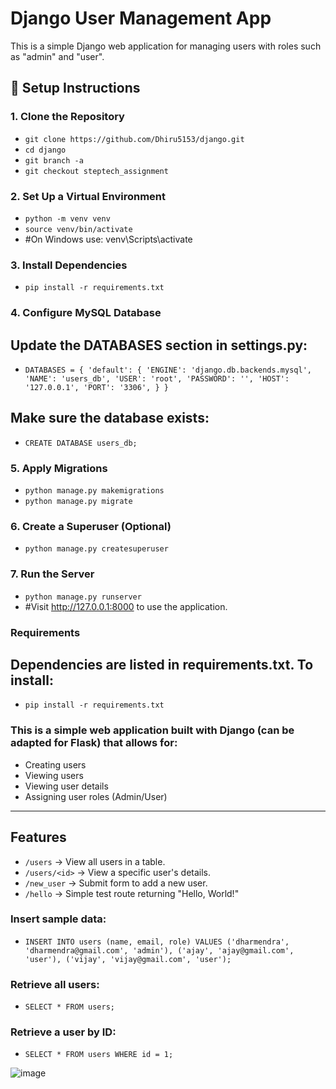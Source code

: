 # Django User Management App

This is a simple Django web application for managing users with roles such as "admin" and "user".

## 🔧 Setup Instructions

### 1. Clone the Repository

- `git clone https://github.com/Dhiru5153/django.git`
- `cd django`
- `git branch -a`
- `git checkout steptech_assignment`

### 2. Set Up a Virtual Environment
- `python -m venv venv`
- `source venv/bin/activate `
- #On Windows use: venv\Scripts\activate

### 3. Install Dependencies
- `pip install -r requirements.txt`

###  4. Configure MySQL Database

## Update the DATABASES section in settings.py:
- `DATABASES = {
    'default': {
        'ENGINE': 'django.db.backends.mysql',
        'NAME': 'users_db',
        'USER': 'root',
        'PASSWORD': '',
        'HOST': '127.0.0.1',
        'PORT': '3306',
    }
}`

##  Make sure the database exists:
- `CREATE DATABASE users_db;`

###  5. Apply Migrations

- `python manage.py makemigrations`
- `python manage.py migrate`

###  6. Create a Superuser (Optional)

- `python manage.py createsuperuser`

###  7. Run the Server

- `python manage.py runserver`
- #Visit http://127.0.0.1:8000 to use the application.

###  Requirements

## Dependencies are listed in requirements.txt. To install:
- `pip install -r requirements.txt`

### This is a simple web application built with **Django** (can be adapted for Flask) that allows for:

- Creating users
- Viewing users
- Viewing user details
- Assigning user roles (Admin/User)

---

## Features

- `/users` → View all users in a table.
- `/users/<id>` → View a specific user's details.
- `/new_user` → Submit form to add a new user.
- `/hello` → Simple test route returning "Hello, World!"

### Insert sample data:
- `INSERT INTO users (name, email, role) VALUES
('dharmendra', 'dharmendra@gmail.com', 'admin'),
('ajay', 'ajay@gmail.com', 'user'),
('vijay', 'vijay@gmail.com', 'user');`


### Retrieve all users:
- `SELECT * FROM users;`


### Retrieve a user by ID:
- `SELECT * FROM users WHERE id = 1;`

![image](https://github.com/user-attachments/assets/884e8d90-9f46-42f4-b061-d918d2ee0500)


